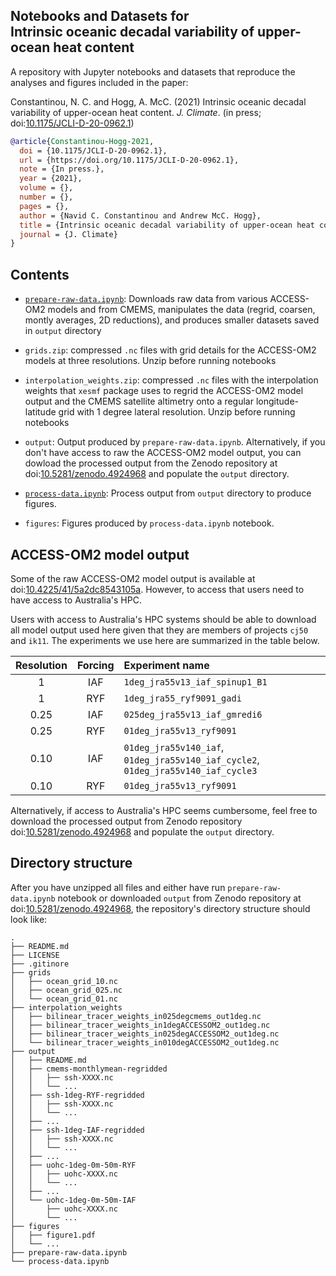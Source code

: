 ## Notebooks and Datasets for <br/> Intrinsic oceanic decadal variability of upper-ocean heat content

A repository with Jupyter notebooks and datasets that reproduce the analyses and figures included in the paper:

Constantinou, N. C. and Hogg, A. McC. (2021) Intrinsic oceanic decadal variability of upper-ocean heat content. _J. Climate_. (in press; doi:[10.1175/JCLI-D-20-0962.1](https://doi.org/10.1175/JCLI-D-20-0962.1))


```bibtex
@article{Constantinou-Hogg-2021,
  doi = {10.1175/JCLI-D-20-0962.1},
  url = {https://doi.org/10.1175/JCLI-D-20-0962.1},
  note = {In press.},
  year = {2021},
  volume = {},
  number = {},
  pages = {},
  author = {Navid C. Constantinou and Andrew McC. Hogg},
  title = {Intrinsic oceanic decadal variability of upper-ocean heat content},
  journal = {J. Climate}
}
```


## Contents

- [`prepare-raw-data.ipynb`](https://nbviewer.jupyter.org/github/navidcy/IntrinsicOceanicLFVariabilityUOHC/blob/master/prepare-raw-data.ipynb): Downloads raw data from various ACCESS-OM2 models and from CMEMS,  manipulates the data (regrid, coarsen, montly averages, 2D reductions), and produces smaller datasets
saved in `output` directory

- `grids.zip`: compressed `.nc` files with grid details for the ACCESS-OM2 models at three resolutions. Unzip before running notebooks

- `interpolation_weights.zip`: compressed `.nc` files with the interpolation weights that `xesmf` package uses to regrid the ACCESS-OM2 model output and the CMEMS satellite altimetry onto a regular longitude-latitude grid with 1 degree lateral resolution. Unzip before running notebooks

- `output`: Output produced by `prepare-raw-data.ipynb`. Alternatively, if you don't have access to raw the ACCESS-OM2 model output, you can dowload the processed output from the Zenodo repository at doi:[10.5281/zenodo.4924968](https://doi.org/10.5281/zenodo.4924968) and populate the `output` directory.

- [`process-data.ipynb`](https://nbviewer.jupyter.org/github/navidcy/IntrinsicOceanicLFVariabilityUOHC/blob/master/process-data.ipynb): Process output from `output` directory to produce figures.

- `figures`: Figures produced by `process-data.ipynb` notebook.


## ACCESS-OM2 model output

Some of the raw ACCESS-OM2 model output is available at doi:[10.4225/41/5a2dc8543105a](https://doi.org/10.4225/41/5a2dc8543105a). However, to access that users need to have access to Australia's
HPC.

Users with access to Australia's HPC systems should be able to download all model output used
here given that they are members of projects `cj50` and `ik11`. The experiments we use here
are summarized in the table below.

| Resolution | Forcing | Experiment name |
| :---:        |     :---:      | :---          |
| 1   | IAF     | `1deg_jra55v13_iaf_spinup1_B1`    |
| 1   | RYF     | `1deg_jra55_ryf9091_gadi`    |
| 0.25   | IAF     | `025deg_jra55v13_iaf_gmredi6`    |
| 0.25   | RYF     | `01deg_jra55v13_ryf9091`    |
| 0.10   | IAF     | `01deg_jra55v140_iaf`, `01deg_jra55v140_iaf_cycle2`, `01deg_jra55v140_iaf_cycle3`    |
| 0.10   | RYF     | `01deg_jra55v13_ryf9091`    |

Alternatively, if access to Australia's HPC seems cumbersome, feel free to download the processed output from Zenodo repository doi:[10.5281/zenodo.4924968](https://doi.org/10.5281/zenodo.4924968) and populate the `output` directory.


## Directory structure

After you have unzipped all files and either have run `prepare-raw-data.ipynb` notebook or 
downloaded `output` from Zenodo repository at doi:[10.5281/zenodo.4924968](https://doi.org/10.5281/zenodo.4924968), the repository's directory structure should look like:

```
.
├── README.md
├── LICENSE
├── .gitinore
├── grids
│   ├── ocean_grid_10.nc
│   ├── ocean_grid_025.nc
│   └── ocean_grid_01.nc
├── interpolation_weights
│   ├── bilinear_tracer_weights_in025degcmems_out1deg.nc
│   ├── bilinear_tracer_weights_in1degACCESSOM2_out1deg.nc
│   ├── bilinear_tracer_weights_in025degACCESSOM2_out1deg.nc
│   └── bilinear_tracer_weights_in010degACCESSOM2_out1deg.nc
├── output
│   ├── README.md
│   ├── cmems-monthlymean-regridded
│   │   ├── ssh-XXXX.nc
│   │   └── ...
│   ├── ssh-1deg-RYF-regridded
│   │   ├── ssh-XXXX.nc
│   │   └── ...
│   ├── ...
│   ├── ssh-1deg-IAF-regridded
│   │   ├── ssh-XXXX.nc
│   │   └── ...
│   ├── ...
│   ├── uohc-1deg-0m-50m-RYF
│   │   ├── uohc-XXXX.nc
│   │   └── ...
│   ├── ...
│   └── uohc-1deg-0m-50m-IAF
│       ├── uohc-XXXX.nc
│       └── ...
├── figures
│   ├── figure1.pdf
│   └── ...
├── prepare-raw-data.ipynb
└── process-data.ipynb
```
